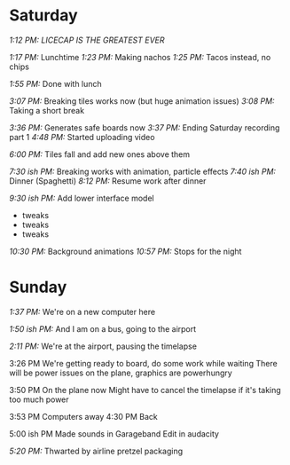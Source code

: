 Saturday
========

*1:12 PM:* _LICECAP IS THE GREATEST EVER_

*1:17 PM:* Lunchtime
*1:23 PM:* Making nachos
*1:25 PM:* Tacos instead, no chips

*1:55 PM:* Done with lunch

*3:07 PM:* Breaking tiles works now (but huge animation issues)
*3:08 PM:* Taking a short break

*3:36 PM:* Generates safe boards now
*3:37 PM:* Ending Saturday recording part 1
*4:48 PM:* Started uploading video

*6:00 PM:* Tiles fall and add new ones above them

*7:30 ish PM:* Breaking works with animation, particle effects
*7:40 ish PM:* Dinner (Spaghetti)
*8:12 PM:* Resume work after dinner

*9:30 ish PM:* Add lower interface model
- tweaks
- tweaks
- tweaks

*10:30 PM:* Background animations
*10:57 PM:* Stops for the night

Sunday
======

*1:37 PM:* We're on a new computer here

*1:50 ish PM:* And I am on a bus, going to the airport

*2:11 PM:* We're at the airport, pausing the timelapse

3:26 PM
We're getting ready to board, do some work while waiting
There will be power issues on the plane, graphics are powerhungry

3:50 PM
On the plane now
Might have to cancel the timelapse if it's taking too much power

3:53 PM
Computers away
4:30 PM
Back

5:00 ish PM
Made sounds in Garageband
Edit in audacity

*5:20 PM:* Thwarted by airline pretzel packaging
